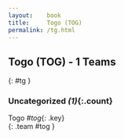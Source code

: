 ```yaml
---
layout:    book
title:     Togo (TOG)
permalink: /tg.html
---
```


## Togo (TOG) - 1 Teams
{: #tg }





### Uncategorized _(1)_{:.count}

Togo _#tog_{: .key} <br>
{: .team #tog }


 
